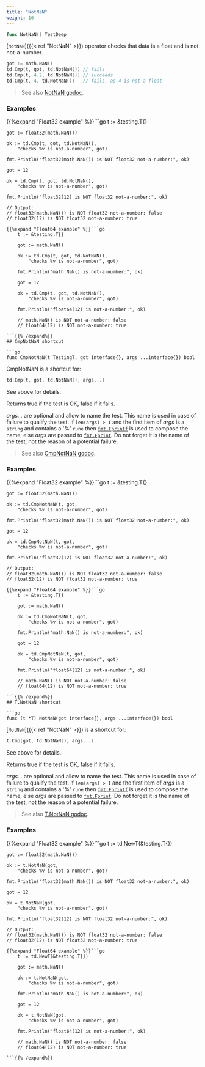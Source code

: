 ```yaml
---
title: "NotNaN"
weight: 10
---
```


```go
func NotNaN() TestDeep
```

[`NotNaN`]({{< ref "NotNaN" >}}) operator checks that data is a float and is not not-a-number.

```go
got := math.NaN()
td.Cmp(t, got, td.NotNaN()) // fails
td.Cmp(t, 4.2, td.NotNaN()) // succeeds
td.Cmp(t, 4, td.NotNaN())   // fails, as 4 is not a float
```


> See also [<i class='fas fa-book'></i> NotNaN godoc](https://godoc.org/github.com/maxatome/go-testdeep/td#NotNaN).

### Examples

{{%expand "Float32 example" %}}```go
	t := &testing.T{}

	got := float32(math.NaN())

	ok := td.Cmp(t, got, td.NotNaN(),
		"checks %v is not-a-number", got)

	fmt.Println("float32(math.NaN()) is NOT float32 not-a-number:", ok)

	got = 12

	ok = td.Cmp(t, got, td.NotNaN(),
		"checks %v is not-a-number", got)

	fmt.Println("float32(12) is NOT float32 not-a-number:", ok)

	// Output:
	// float32(math.NaN()) is NOT float32 not-a-number: false
	// float32(12) is NOT float32 not-a-number: true

```{{% /expand%}}
{{%expand "Float64 example" %}}```go
	t := &testing.T{}

	got := math.NaN()

	ok := td.Cmp(t, got, td.NotNaN(),
		"checks %v is not-a-number", got)

	fmt.Println("math.NaN() is not-a-number:", ok)

	got = 12

	ok = td.Cmp(t, got, td.NotNaN(),
		"checks %v is not-a-number", got)

	fmt.Println("float64(12) is not-a-number:", ok)

	// math.NaN() is NOT not-a-number: false
	// float64(12) is NOT not-a-number: true

```{{% /expand%}}
## CmpNotNaN shortcut

```go
func CmpNotNaN(t TestingT, got interface{}, args ...interface{}) bool
```

CmpNotNaN is a shortcut for:

```go
td.Cmp(t, got, td.NotNaN(), args...)
```

See above for details.

Returns true if the test is OK, false if it fails.

*args...* are optional and allow to name the test. This name is
used in case of failure to qualify the test. If `len(args) > 1` and
the first item of *args* is a `string` and contains a '%' `rune` then
[`fmt.Fprintf`](https://golang.org/pkg/fmt/#Fprintf) is used to compose the name, else *args* are passed to
[`fmt.Fprint`](https://golang.org/pkg/fmt/#Fprint). Do not forget it is the name of the test, not the
reason of a potential failure.


> See also [<i class='fas fa-book'></i> CmpNotNaN godoc](https://godoc.org/github.com/maxatome/go-testdeep/td#CmpNotNaN).

### Examples

{{%expand "Float32 example" %}}```go
	t := &testing.T{}

	got := float32(math.NaN())

	ok := td.CmpNotNaN(t, got,
		"checks %v is not-a-number", got)

	fmt.Println("float32(math.NaN()) is NOT float32 not-a-number:", ok)

	got = 12

	ok = td.CmpNotNaN(t, got,
		"checks %v is not-a-number", got)

	fmt.Println("float32(12) is NOT float32 not-a-number:", ok)

	// Output:
	// float32(math.NaN()) is NOT float32 not-a-number: false
	// float32(12) is NOT float32 not-a-number: true

```{{% /expand%}}
{{%expand "Float64 example" %}}```go
	t := &testing.T{}

	got := math.NaN()

	ok := td.CmpNotNaN(t, got,
		"checks %v is not-a-number", got)

	fmt.Println("math.NaN() is not-a-number:", ok)

	got = 12

	ok = td.CmpNotNaN(t, got,
		"checks %v is not-a-number", got)

	fmt.Println("float64(12) is not-a-number:", ok)

	// math.NaN() is NOT not-a-number: false
	// float64(12) is NOT not-a-number: true

```{{% /expand%}}
## T.NotNaN shortcut

```go
func (t *T) NotNaN(got interface{}, args ...interface{}) bool
```

[`NotNaN`]({{< ref "NotNaN" >}}) is a shortcut for:

```go
t.Cmp(got, td.NotNaN(), args...)
```

See above for details.

Returns true if the test is OK, false if it fails.

*args...* are optional and allow to name the test. This name is
used in case of failure to qualify the test. If `len(args) > 1` and
the first item of *args* is a `string` and contains a '%' `rune` then
[`fmt.Fprintf`](https://golang.org/pkg/fmt/#Fprintf) is used to compose the name, else *args* are passed to
[`fmt.Fprint`](https://golang.org/pkg/fmt/#Fprint). Do not forget it is the name of the test, not the
reason of a potential failure.


> See also [<i class='fas fa-book'></i> T.NotNaN godoc](https://godoc.org/github.com/maxatome/go-testdeep/td#T.NotNaN).

### Examples

{{%expand "Float32 example" %}}```go
	t := td.NewT(&testing.T{})

	got := float32(math.NaN())

	ok := t.NotNaN(got,
		"checks %v is not-a-number", got)

	fmt.Println("float32(math.NaN()) is NOT float32 not-a-number:", ok)

	got = 12

	ok = t.NotNaN(got,
		"checks %v is not-a-number", got)

	fmt.Println("float32(12) is NOT float32 not-a-number:", ok)

	// Output:
	// float32(math.NaN()) is NOT float32 not-a-number: false
	// float32(12) is NOT float32 not-a-number: true

```{{% /expand%}}
{{%expand "Float64 example" %}}```go
	t := td.NewT(&testing.T{})

	got := math.NaN()

	ok := t.NotNaN(got,
		"checks %v is not-a-number", got)

	fmt.Println("math.NaN() is not-a-number:", ok)

	got = 12

	ok = t.NotNaN(got,
		"checks %v is not-a-number", got)

	fmt.Println("float64(12) is not-a-number:", ok)

	// math.NaN() is NOT not-a-number: false
	// float64(12) is NOT not-a-number: true

```{{% /expand%}}
